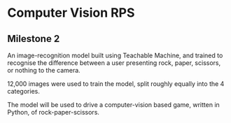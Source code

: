 # Computer Vision RPS
## Milestone 2
An image-recognition model built using Teachable Machine, and trained to recognise the difference between a user presenting rock, paper, scissors, or nothing to the camera.

12,000 images were used to train the model, split roughly equally into the 4 categories.

The model will be used to drive a computer-vision based game, written in Python, of rock-paper-scissors.
